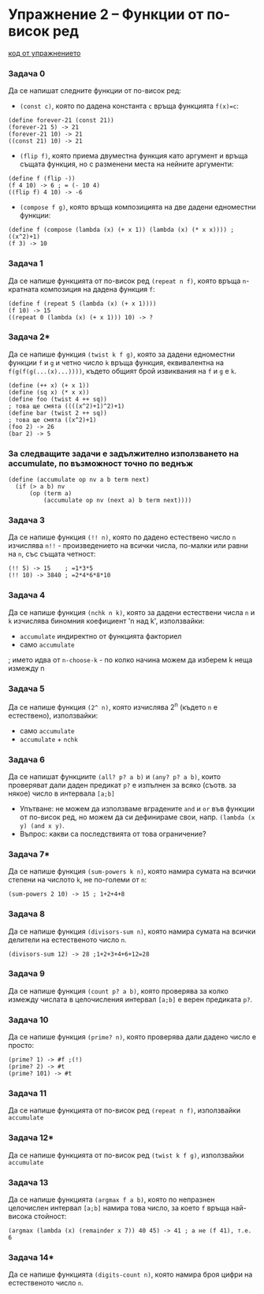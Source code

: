# Упражнение 2 – Функции от по-висок ред

[код от упражнението](ex02-20231017-solutions.rkt)

### Задача 0
Да се напишат следните функции от по-висок ред:
-  `(const c)`, която по дадена константа `c` връща функцията `f(x)=c`:
```
(define forever-21 (const 21))
(forever-21 5) -> 21
(forever-21 10) -> 21
((const 21) 10) -> 21
```
-  `(flip f)`, която приема двуместна функция като аргумент и връща същата функция, но с разменени места на нейните аргументи:
```
(define f (flip -))
(f 4 10) -> 6 ; = (- 10 4)
((flip f) 4 10) -> -6
```
- `(compose f g)`, която връща композицията на две дадени едноместни функции:
```
(define f (compose (lambda (x) (+ x 1)) (lambda (x) (* x x)))) ; ((x^2)+1)
(f 3) -> 10
```
### Задача 1
Да се напише функцията от по-висок ред `(repeat n f)`, която връща `n`-кратната композиция на дадена функция `f`:
```
(define f (repeat 5 (lambda (x) (+ x 1))))
(f 10) -> 15
((repeat 0 (lambda (x) (+ x 1))) 10) -> ?
```
### Задача 2*
Да се напише функция `(twist k f g)`, която за дадени едноместни функции `f` и `g` и четно число `k` връща функция, еквивалентна на `f(g(f(g(...(x)...))))`, където общият брой извиквания на `f` и `g` е `k`.
```
(define (++ x) (+ x 1))
(define (sq x) (* x x))
(define foo (twist 4 ++ sq))
; това ще смята ((((x^2)+1)^2)+1)
(define bar (twist 2 ++ sq))
; това ще смята ((x^2)+1)
(foo 2) -> 26
(bar 2) -> 5
```
### За следващите задачи е задължително използването на accumulate, по възможност точно по веднъж
```
(define (accumulate op nv a b term next)
  (if (> a b) nv
      (op (term a)
          (accumulate op nv (next a) b term next))))
```
### Задача 3
Да се напише функция `(!! n)`, която по дадено естествено число `n` изчислява `n!!` - произведението на всички числа, по-малки или равни на `n`, със същата четност:
```
(!! 5) -> 15    ; =1*3*5
(!! 10) -> 3840 ; =2*4*6*8*10
```
### Задача 4
Да се напише функция `(nchk n k)`, която за дадени естествени числа `n` и `k` изчислява биномния коефициент 'n над k', използвайки:
- `accumulate` индиректно от функцията факториел
- само `accumulate` 

; името идва от `n-choose-k` - по колко начина можем да изберем k неща измежду n

### Задача 5
Да се напише функция `(2^ n)`, която изчислява 2<sup>n</sup> (където `n` е естествено), използвайки:
- само `accumulate`
- `accumulate` + `nchk`

### Задача 6
Да се напишат функциите `(all? p? a b)` и `(any? p? a b)`, които проверяват дали даден предикат `p?` е изпълнен за всяко (съотв. за някое) число в интервала `[a;b]`
- Упътване: не можем да използваме вградените `and` и `or` във функции от по-висок ред, но можем да си дефинираме свои, напр. `(lambda (x y) (and x y)`.
- Въпрос: какви са последствията от това ограничение?

### Задача 7*
Да се напише функция `(sum-powers k n)`, която намира сумата на всички степени на числото `k`, не по-големи от `n`:
```
(sum-powers 2 10) -> 15 ; 1+2+4+8
```

### Задача 8
Да се напише функция `(divisors-sum n)`, която намира сумата на всички делители на естественото число `n`.
```
(divisors-sum 12) -> 28 ;1+2+3+4+6+12=28
```

### Задача 9
Да се напише функция `(count p? a b)`, която проверява за колко измежду числата в целочисления интервал `[a;b]` е верен предиката `p?`.

### Задача 10
Да се напише функция `(prime? n)`, която проверява дали дадено число е просто:
```
(prime? 1) -> #f ;(!)
(prime? 2) -> #t
(prime? 101) -> #t
```

### Задача 11
Да се напише функцията от по-висок ред `(repeat n f)`, използвайки `accumulate`

### Задача 12*
Да се напише функцията от по-висок ред `(twist k f g)`, използвайки `accumulate`

### Задача 13
Да се напише функцията `(argmax f a b)`, която по непразнен целочислен интервал `[a;b]` намира това число, за което `f` връща най-висока стойност:
```
(argmax (lambda (x) (remainder x 7)) 40 45) -> 41 ; а не (f 41), т.е. 6
```

### Задача 14*
Да се напише функцията `(digits-count n)`, която намира броя цифри на естественото число `n`.
